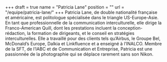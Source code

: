 +++
draft		= true
name		= "Patricia Lane"
position 	= ""
url			= "/equipe/patricia-lane/"
+++
Patricia Lane, de double nationalité française et américaine, est politologue spécialisée dans le triangle US-Europe-Asie. En tant que professionnelle de la communication interculturelle, elle dirige la Franco-American Quill, dont les prestations incluent la conception-rédaction, la formation de dirigeants, et le conseil en stratégies interculturelles. Elle a travaillé pour des clients tels qu’Airbus, le Groupe Bel, McDonald’s Europe, Dalkia et Linkfluence et a enseigné à l’INALCO. Membre de la SFT, de l’IABC et de Communication et Entreprise, Patricia est une passionnée de la photographie qui se déplace rarement sans son Nikon.
